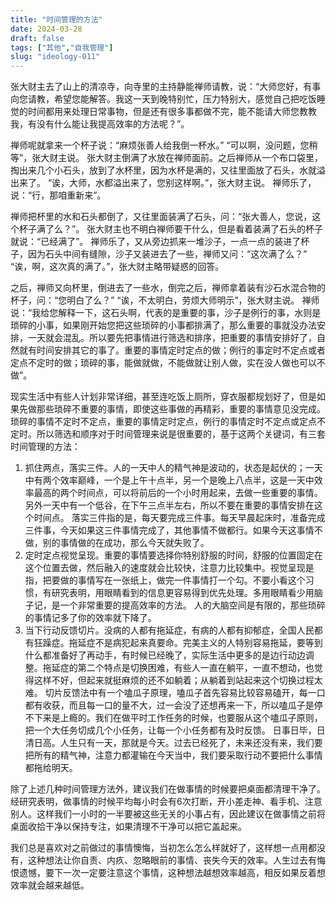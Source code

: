 ```yaml
---
title: "时间管理的方法"
date: 2024-03-28
draft: false
tags: ["其他","自我管理"]
slug: "ideology-011"
---
```


张大财主去了山上的清凉寺，向寺里的主持静能禅师请教，说：“大师您好，有事向您请教，希望您能解答。我这一天到晚特别忙，压力特别大，感觉自己把吃饭睡觉的时间都用来处理日常事物，但是还有很多事都做不完，能不能请大师您教教我，有没有什么能让我提高效率的方法呢？”。

禅师呢就拿来一个杯子说：“麻烦张善人给我倒一杯水。”
“可以啊，没问题，您稍等”，张大财主说。
张大财主倒满了水放在禅师面前。之后禅师从一个布口袋里，掏出来几个小石头，放到了水杯里，因为水杯是满的，又往里面放了石头，水就溢出来了。
“诶，大师，水都溢出来了，您别这样啊。”，张大财主说。
禅师乐了，说：“行，那咱重新来”。

禅师把杯里的水和石头都倒了，又往里面装满了石头，问：“张大善人，您说，这个杯子满了么？”。
张大财主也不明白禅师要干什么，但是看着装满了石头的杯子就说：“已经满了”。
禅师乐了，又从旁边抓来一堆沙子，一点一点的装进了杯子，因为石头中间有缝隙，沙子又装进去了一些，禅师又问：“这次满了么？”
“诶，啊，这次真的满了。”，张大财主略带疑惑的回答。

之后，禅师又向杯里，倒进去了一些水，倒完之后，禅师拿着装有沙石水混合物的杯子，问：“您明白了么？”
“诶，不太明白，劳烦大师明示”，张大财主说。
禅师说：“我给您解释一下，这石头啊，代表的是重要的事，沙子是例行的事，水则是琐碎的小事，如果刚开始您把这些琐碎的小事都排满了，那么重要的事就没办法安排，一天就会混乱。所以要先把事情进行筛选和排序，把重要的事情安排好了，自然就有时间安排其它的事了。重要的事情定时定点的做；例行的事定时不定点或者定点不定时的做；琐碎的事，能做就做，不能做就让别人做，实在没人做也可以不做”。

现实生活中有些人计划非常详细，甚至连吃饭上厕所，穿衣服都规划好了，但是如果先做那些琐碎不重要的事情，即使这些事做的再精彩，重要的事情意见没完成。
琐碎的事情不定时不定点，重要的事情定时定点，例行的事情定时不定点或定点不定时。所以筛选和顺序对于时间管理来说是很重要的，基于这两个关键词，有三套时间管理的方法：

1. 抓住两点，落实三件。人的一天中人的精气神是波动的，状态是起伏的；一天中有两个效率巅峰，一个是上午十点半，另一个是晚上八点半，这是一天中效率最高的两个时间点，可以将前后的一个小时用起来，去做一些重要的事情。另外一天中有一个低谷，在下午三点半左右，所以不要在重要的事情安排在这个时间点。
落实三件指的是，每天要完成三件事。每天早晨起床时，准备完成三件事，今天如果这三件事情完成了，其他事情不做都行。如果今天这事情不做，别的事情做的在成功，那么今天就失败了。
2. 定时定点视觉呈现。重要的事情要选择你特别舒服的时间，舒服的位置固定在这个位置去做，然后融入的速度就会比较快，注意力比较集中。视觉呈现是指，把要做的事情写在一张纸上，做完一件事情打一个勾。不要小看这个习惯，有研究表明，用眼睛看到的信息更容易得到优先处理。多用眼睛看少用脑子记，是一个非常重要的提高效率的方法。
人的大脑空间是有限的，那些琐碎的事情记多了你的效率就下降了。
3. 当下行动反馈切片。没病的人都有拖延症，有病的人都有抑郁症，全国人民都有狂躁症。拖延症不是病犯起来真要命。完美主义的人特别容易拖延，要等到什么都准备好了再动手，有时候已经晚了，实际生活中更多的是边行动边调整。拖延症的第二个特点是切换困难，有些人一直在躺平，一直不想动，也觉得这样不好，但起来就挺麻烦的还不如躺着；从躺着到站起来这个切换过程太难。
切片反馈法中有一个嗑瓜子原理，嗑瓜子首先容易比较容易磕开，每一口都有收获，而且每一口的量不大，过一会没了还想再来一下，所以嗑瓜子是停不下来是上瘾的。我们在做平时工作任务的时候，也要服从这个嗑瓜子原则，把一个大任务切成几个小任务，让每一个小任务都有及时反馈。
日事日毕，日清日高。人生只有一天，那就是今天。过去已经死了，未来还没有来，我们要把所有的精气神，注意力都灌输在今天当中，我们要采取行动不要把什么事情都拖给明天。

除了上述几种时间管理方法外，建议我们在做事情的时候要把桌面都清理干净了。经研究表明，做事情的时候平均每小时会有6次打断，开小差走神、看手机、注意别人。这样我们一小时的一半要被这些无关的小事占有，因此建议在做事情之前将桌面收拾干净以保持专注，如果清理不干净可以把它盖起来。

我们总是喜欢对之前做过的事情懊悔，当初怎么怎么样就好了，这样想一点用都没有，这种想法让你自责、内疚、忽略眼前的事情、丧失今天的效率。人生过去有悔恨遗憾，要下一次一定要注意这个事情，这种想法越想效率越高，相反如果反着想效率就会越来越低。


